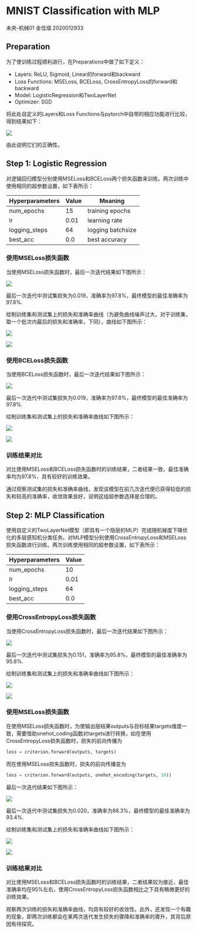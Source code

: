 # MNIST Classification with MLP
未央-机械01 金佳熠 2020012933

## Preparation

为了使训练过程顺利进行，在Preparations中做了如下定义：
- Layers: ReLU, Sigmoid, Linear的forward和backward
- Loss Functions: MSELoss, BCELoss, CrossEntropyLoss的forward和backward
- Model: LogisticRegression和TwoLayerNet
- Optimizer: SGD

将此处自定义的Layers和Loss Functions与pytorch中自带的相应功能进行比较，得到结果如下：

![](result/verification.jpg)

由此说明它们的正确性。

## Step 1: Logistic Regression
对逻辑回归模型分别使用MSELoss和BCELoss两个损失函数来训练。两次训练中使用相同的超参数设置，如下表所示：

| Hyperparameters | Value | Meaning |
| --------------- | ----- | ------- |
| num_epochs | 15 | training epochs |
| lr | 0.01 | learning rate |
| logging_steps | 64 | logging batchsize |
| best_acc | 0.0 | best accuracy |

### 使用MSELoss损失函数
当使用MSELoss损失函数时，最后一次迭代结果如下图所示：

![](result/step1_mse_1.jpg)

最后一次迭代中测试集损失为0.019，准确率为97.8%，最终模型的最佳准确率为97.8%.

绘制训练集和测试集上的损失和准确率曲线（为避免曲线噪声过大，对于训练集，
取一个批次内最后的损失和准确率，下同），曲线如下图所示：

![](result/step1_mse_2.jpg)

![](result/step1_mse_3.jpg)

### 使用BCELoss损失函数
当使用BCELoss损失函数时，最后一次迭代结果如下图所示：

![](result/step1_bce_1.jpg)

最后一次迭代中测试集损失为0.019，准确率为97.8%，最终模型的最佳准确率为97.8%.

绘制训练集和测试集上的损失和准确率曲线如下图所示：

![](result/step1_bce_2.jpg)

![](result/step1_bce_3.jpg)


### 训练结果对比
对比使用MSELoss和BCELoss损失函数时的训练结果，二者结果一致，最佳准确率均为97.8%，具有较好的训练效果。

通过观察测试集的损失和准确率曲线，发现该模型在前几次迭代便已获得较低的损失和较高的准确率，收敛效果良好，说明这组超参数选择是合理的。

## Step 2: MLP Classification
使用自定义的TwoLayerNet模型（即具有一个隐层的MLP）完成随机梯度下降优化的多层感知机分类任务。对MLP模型分别使用CrossEntropyLoss和MSELoss损失函数进行训练。两次训练使用相同的超参数设置，如下表所示：

| Hyperparameters | Value | 
| --------------- | ----- | 
| num_epochs | 10 |
| lr | 0.01 |
| logging_steps | 64 | 
| best_acc | 0.0 | 

### 使用CrossEntropyLoss损失函数
当使用CrossEntropyLoss损失函数时，最后一次迭代结果如下图所示：

![](result/step2_ce_1.jpg)

最后一次迭代中测试集损失为0.151，准确率为95.8%，最终模型的最佳准确率为95.8%.

绘制训练集和测试集上的损失和准确率曲线如下图所示：

![](result/step2_ce_2.jpg)

![](result/step2_ce_3.jpg)

### 使用MSELoss损失函数
在使用MSELoss损失函数时，为使输出层结果outputs与目标结果targets维度一致，需要借助onehot_coding函数对targets进行转换，如在使用CrossEntropyLoss损失函数时，损失的前向传播为

```python
loss = criterion.forward(outputs, targets)
```

而在使用MSELoss损失函数时，损失的前向传播变为

```python
loss = criterion.forward(outputs, onehot_encoding(targets, 10))
```

最后一次迭代结果如下图所示：

![](result/step2_mse_1.jpg)

最后一次迭代中测试集损失为0.020，准确率为88.3%，最终模型的最佳准确率为93.4%.

绘制训练集和测试集上的损失和准确率曲线如下图所示：

![](result/step2_mse_2.jpg)

![](result/step2_mse_3.jpg)

### 训练结果对比
对比使用MSELoss和BCELoss损失函数时的训练结果，二者结果较为接近，最佳准确率均在95%左右，使用CrossEntropyLoss损失函数相比之下具有略微更好的训练效果。

观察两次训练的损失和准确率曲线，均具有较好的收敛性。此外，还发现一个有趣的现象，即两次训练都会在某两次迭代发生损失的骤降和准确率的骤升，其背后原因有待探究。


